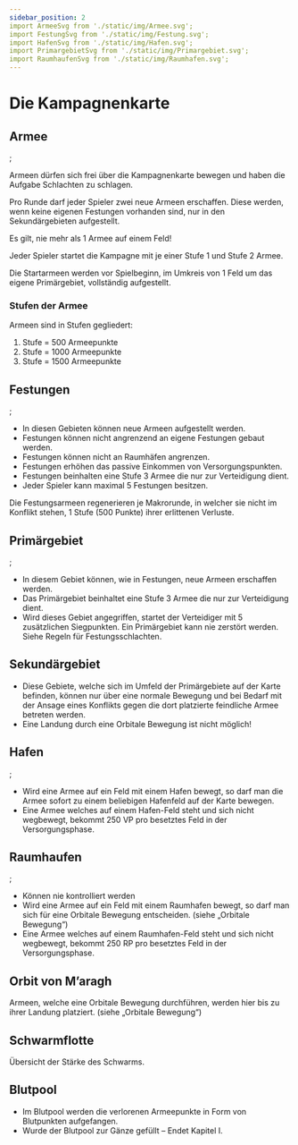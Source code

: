 ```yaml
---
sidebar_position: 2
import ArmeeSvg from './static/img/Armee.svg';
import FestungSvg from './static/img/Festung.svg';
import HafenSvg from './static/img/Hafen.svg';
import PrimargebietSvg from './static/img/Primargebiet.svg';
import RaumhaufenSvg from './static/img/Raumhafen.svg';
---
```


# Die Kampagnenkarte

## Armee

<ArmeeSvg />;

Armeen dürfen sich frei über die Kampagnenkarte bewegen und haben die 	Aufgabe Schlachten zu schlagen.

Pro Runde darf jeder Spieler zwei neue Armeen erschaffen. Diese werden, wenn keine eigenen Festungen vorhanden sind, nur in den Sekundärgebieten aufgestellt.

Es gilt, nie mehr als 1 Armee auf einem Feld!

Jeder Spieler startet die Kampagne mit je einer Stufe 1 und Stufe 2 Armee.
		
Die Startarmeen werden vor Spielbeginn, im Umkreis von 1 Feld um das eigene Primärgebiet, vollständig aufgestellt.

### Stufen der Armee

Armeen sind in Stufen gegliedert:

1. Stufe = 500 Armeepunkte
2. Stufe = 1000 Armeepunkte
3. Stufe = 1500 Armeepunkte

## Festungen

<FestungSvg />;

- In diesen Gebieten können neue Armeen aufgestellt werden.
- Festungen können nicht angrenzend an eigene Festungen gebaut werden.
- Festungen können nicht an Raumhäfen angrenzen.
- Festungen erhöhen das passive Einkommen von Versorgungspunkten.
- Festungen beinhalten eine Stufe 3 Armee die nur zur Verteidigung dient.
- Jeder Spieler kann maximal 5 Festungen besitzen.

Die Festungsarmeen regenerieren je Makrorunde, in welcher sie nicht im Konflikt	stehen, 1 Stufe (500 Punkte) ihrer erlittenen Verluste.

## Primärgebiet

<PrimargebietSvg />;

- In diesem Gebiet können, wie in Festungen, neue Armeen erschaffen werden.
- Das Primärgebiet beinhaltet eine Stufe 3 Armee die nur zur Verteidigung dient. 
- Wird dieses Gebiet angegriffen, startet der Verteidiger mit 5 zusätzlichen Siegpunkten. Ein Primärgebiet kann nie zerstört werden. Siehe Regeln für Festungsschlachten.

## Sekundärgebiet

- Diese Gebiete, welche sich im Umfeld der Primärgebiete auf der Karte befinden, können nur über eine normale Bewegung und bei Bedarf mit der Ansage eines Konflikts gegen die dort platzierte feindliche Armee betreten werden.
- Eine Landung durch eine Orbitale Bewegung ist nicht möglich! 

## Hafen

<HafenSvg />;

- Wird eine Armee auf ein Feld mit einem Hafen bewegt, so darf man die Armee sofort zu einem beliebigen Hafenfeld auf der Karte bewegen.
- Eine Armee welches auf einem Hafen-Feld steht und sich nicht wegbewegt, bekommt 250 VP pro besetztes Feld in der Versorgungsphase. 

## Raumhaufen

<RaumhavenSvg />;

- Können nie kontrolliert werden
- Wird eine Armee auf ein Feld mit einem Raumhafen bewegt, so darf man sich 	für eine Orbitale Bewegung entscheiden. (siehe „Orbitale Bewegung“)
- Eine Armee welches auf einem Raumhafen-Feld steht und sich nicht wegbewegt, bekommt 250 RP pro besetztes Feld in der Versorgungsphase. 

## Orbit von M’aragh

Armeen, welche eine Orbitale Bewegung durchführen, werden hier bis zu ihrer Landung platziert. (siehe „Orbitale Bewegung“)

## Schwarmflotte

Übersicht der Stärke des Schwarms.

## Blutpool

- Im Blutpool werden die verlorenen Armeepunkte in Form von Blutpunkten aufgefangen. 
- Wurde der Blutpool zur Gänze gefüllt – Endet Kapitel I.